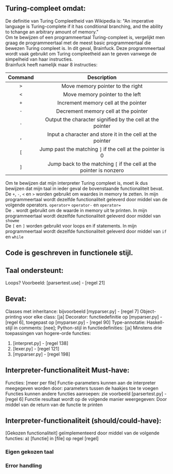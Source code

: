 ## Turing-compleet omdat:
De definitie van Turing Compleetheid van Wikipedia is: "An imperative language is Turing-complete if it has conditional branching, and the ability to tchange an arbitrary amount of memory."<br>
Om te bewijzen of een programmeertaal Turing-compleet is, vergelijkt men graag de programmeertaal met de meest basic programmeertaal die bewezen Turing compleet is. In dit geval, Brainfuck. Deze programmeertaal wordt vaak gebruikt om Turing compleetheid aan te geven vanwege de simpelheid van haar instructies. <br> 
Brainfuck heeft namelijk maar 8 instructies:<br>

| **Command**   | **Description**                     |
|:-------------:|:-----------------------------------:|
| `>`             | Move memory pointer to the right    |
| `<`             | Move memory pointer to the left     |
| `+`             | Increment memory cell at the pointer| 
| `-`             | Decrement memory cell at the pointer|
| `.`             | Output the character signified by the cell at the pointer |
| `,`             | Input a character and store it in the cell at the pointer |
| `[`             | Jump past the matching `]` if the cell at the pointer is 0 |
| `]`             | Jump back to the matching `[` if the cell at the pointer is nonzero |

Om te bewijzen dat mijn interpreter Turing compleet is, moet ik dus bewijzen dat mijn taal in ieder geval de bovenstaande functionaliteit bevat. <br>
De `+`, `-`, `<` en `>` worden gebruikt om waardes in memory te zetten. In mijn programmeertaal wordt dezelfde functionaliteit geleverd door middel van de volgende operators. `operator+` `operator-` en `operator=` <br>
De `.` wordt gebruikt om de waarde in memory uit te printen. In mijn programmeertaal wordt dezelfde functionaliteit geleverd door middel van `showme` <br>
De `[` en `]` worden gebruikt voor loops en if statements. In mijn programmeertaal wordt dezelfde functionaliteit geleverd door middel van `if` en `while`


## Code is geschreven in functionele stijl.

## Taal ondersteunt:
Loops? Voorbeeld: [parsertest.use] - [regel 21]

## Bevat: 
Classes met inheritance: bijvoorbeeld [myparser.py] - [regel 7]
Object-printing voor elke class: [ja]
Decorator: functiedefinitie op [myparser.py] - [regel 6], toegepast op [myparser.py] - [regel 90]
Type-annotatie: Haskell-stijl in comments: [nee]; Python-stijl in functiedefinities: [ja]
Minstens drie toepassingen van hogere-orde functies:
1. [interpret.py] - [regel 138]
2. [lexer.py] - [regel 121]
3. [myparser.py] - [regel 198]

## Interpreter-functionaliteit Must-have:
Functies: [meer per file]
Functie-parameters kunnen aan de interpreter meegegeven worden door: parameters tussen de haakjes toe te voegen
Functies kunnen andere functies aanroepen: zie voorbeeld [parsertest.py] - [regel 6]
Functie resultaat wordt op de volgende manier weergegeven: Door middel van de return van de functie te printen

## Interpreter-functionaliteit (should/could-have):
[Gekozen functionaliteit] geïmplementeerd door middel van de volgende functies: a) [functie] in [file] op regel [regel]
### Eigen gekozen taal
### Error handling
